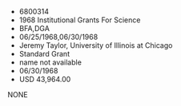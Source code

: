* 6800314
* 1968 Institutional Grants For Science
* BFA,DGA
* 06/25/1968,06/30/1968
* Jeremy Taylor, University of Illinois at Chicago
* Standard Grant
*   name not available
* 06/30/1968
* USD 43,964.00

NONE